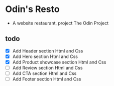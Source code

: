 # Odin's Resto

- A website restaurant, project The Odin Project

## todo
- [x] Add Header section Html and Css
- [x] Add Hero section Html and Css
- [x] Add Product showcase section Html and Css
- [ ] Add Review section Html and Css
- [ ] Add CTA section Html and Css
- [ ] Add Footer section Html and Css
